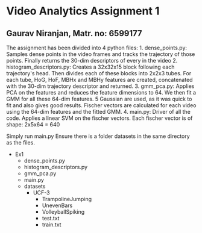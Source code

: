 # Video Analytics Assignment 1
## Gaurav Niranjan, Matr. no: 6599177

The assignment has been divided into 4 python files:
    1. dense_points.py: Samples dense points in the video frames and tracks the trajectory of those points. 
                        Finally returns the 30-dim descriptors of every in the video
    2. histogram_descriptors.py: Creates a 32x32x15 block following each trajectory's head. Then divides each of
                        these blocks into 2x2x3 tubes. For each tube, HoG, HoF, MBHx and MBHy features are created,
                        concatenated with the 30-dim trajectory descriptor and returned. 
    3. gmm_pca.py: Applies PCA on the features and reduces the feature dimensions to 64. We then fit a GMM
                        for all these 64-dim features. 5 Gaussian are used, as it was quick to fit and 
                        also gives good results. Fischer vectors are calculated for each video using the 64-dim 
                        features and the fitted GMM.
    4. main.py: Driver of all the code. Applies a linear SVM on the fischer vectors. Each fischer vector is of shape:
                        2x5x64 = 640

Simply run main.py Ensure there is a folder datasets in the same directory as the files.

- Ex1
    - dense_points.py
    - histogram_descriptors.py
    - gmm_pca.py
    - main.py
    - datasets
        - UCF-3
            - TrampolineJumping
            - UnevenBars
            - VolleyballSpiking
            - test.txt
            - train.txt